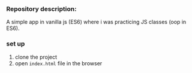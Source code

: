 ### Repository description:
A simple app in vanilla js (ES6) where i was practicing JS classes (oop in ES6).

### set up
1. clone the project
2. open `index.html` file in the browser
